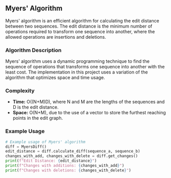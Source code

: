 ## Myers' Algorithm

Myers' algorithm is an efficient algorithm for calculating the edit distance between two sequences. The edit distance is the minimum number of operations required to transform one sequence into another, where the allowed operations are insertions and deletions.

### Algorithm Description

Myers' algorithm uses a dynamic programming technique to find the sequence of operations that transforms one sequence into another with the least cost. The implementation in this project uses a variation of the algorithm that optimizes space and time usage.

### Complexity

- **Time:** O((N+M)D), where N and M are the lengths of the sequences and D is the edit distance.
- **Space:** O(N+M), due to the use of a vector to store the furthest reaching points in the edit graph.

### Example Usage

```python
# Example usage of Myers' algorithm
diff = MyersDiff()
edit_distance = diff.calculate_diff(sequence_a, sequence_b)
changes_with_add, changes_with_delete = diff.get_changes()
print(f"Edit Distance: {edit_distance}")
print(f"Changes with additions: {changes_with_add}")
print(f"Changes with deletions: {changes_with_delete}")
```